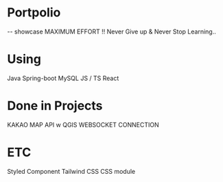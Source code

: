 # Portpolio
-- showcase
MAXIMUM EFFORT !!
Never Give up & Never Stop Learning..

# Using
Java
Spring-boot
MySQL
JS / TS
React

# Done in Projects
KAKAO MAP API w QGIS 
WEBSOCKET CONNECTION

# ETC 
Styled Component
Tailwind CSS
CSS module
